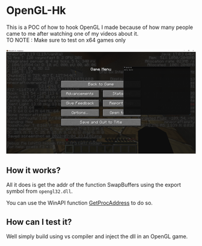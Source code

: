 # OpenGL-Hk
This is a POC of how to hook OpenGL I made because of how many people came to me after watching one of my videos about it. <br />
TO NOTE : Make sure to test on x64 games only <br /> <br />
![Screenshot](/demo.png "Screenshot")

## How it works?
All it does is get the addr of the function SwapBuffers using the export symbol from `opengl32.dll`.

You can use the WinAPI function <a href="https://docs.microsoft.com/en-us/windows/win32/api/libloaderapi/nf-libloaderapi-getprocaddress">GetProcAddress</a> to do so.

## How can I test it?
Well simply build using vs compiler and inject the dll in an OpenGL game.
